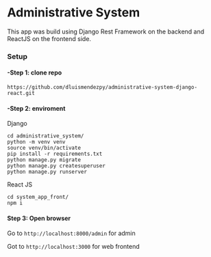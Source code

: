 # Administrative System
This app was build using Django Rest Framework on the backend and ReactJS on the frontend side.

### Setup
#### -Step 1: clone repo
`https://github.com/dluismendezpy/administrative-system-django-react.git`
#### -Step 2:  enviroment
Django


    cd administrative_system/
    python -m venv venv
    source venv/bin/activate
    pip install -r requirements.txt
    python manage.py migrate
    python manage.py createsuperuser
    python manage.py runserver

React JS


    cd system_app_front/
    npm i

#### Step 3: Open browser
Go to `http://localhost:8000/admin` for admin

Got to `http://localhost:3000` for web frontend